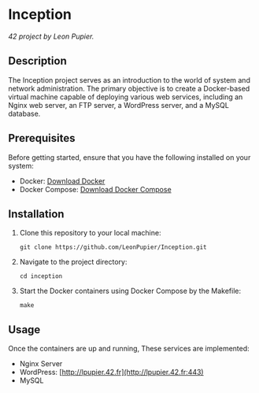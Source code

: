 # Inception
*42 project by Leon Pupier.*

## Description
The Inception project serves as an introduction to the world of system and network administration. The primary objective is to create a Docker-based virtual machine capable of deploying various web services, including an Nginx web server, an FTP server, a WordPress server, and a MySQL database.

## Prerequisites
Before getting started, ensure that you have the following installed on your system:
- Docker: [Download Docker](https://www.docker.com/get-started)
- Docker Compose: [Download Docker Compose](https://docs.docker.com/compose/install/)

## Installation
1. Clone this repository to your local machine:
   ```
   git clone https://github.com/LeonPupier/Inception.git
   ```
2. Navigate to the project directory:
   ```
   cd inception
   ```
3. Start the Docker containers using Docker Compose by the Makefile:
   ```
   make
   ```

## Usage
Once the containers are up and running, These services are implemented:
- Nginx Server
- WordPress: [http://lpupier.42.fr](http://lpupier.42.fr:443)
- MySQL

